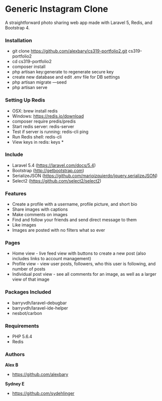 # Generic Instagram Clone

A straightforward photo sharing web app made with Laravel 5, Redis, and Bootstrap 4.

### Installation
* git clone https://github.com/alexbary/cs319-portfolio2.git cs319-portfolio2
* cd cs319-portfolio2
* composer install
* php artisan key:generate to regenerate secure key
* create new database and edit .env file for DB settings
* php artisan migrate —seed
* php artisan serve

### Setting Up Redis
* OSX: brew install redis
* Windows: https://redis.io/download
* composer require predis/predis
* Start redis server: redis-server
* Test if server is running: redis-cli ping
* Run Redis shell: redis-cli
* View keys in redis: keys *


### Include
* Laravel 5.4 (https://laravel.com/docs/5.4)
* Bootstrap (http://getbootstrap.com)
* SerializeJSON (https://github.com/marioizquierdo/jquery.serializeJSON)
* Select2 (https://github.com/select2/select2)


### Features
* Create a profile with a username, profile picture, and short bio
* Share images with captions
* Make comments on images
* Find and follow your friends and send direct message to them
* Like images
* Images are posted with no filters what so ever

### Pages

* Home view - live feed view with buttons to create a new post (also includes links to account management)
* Profile view - view user posts, followers, who this user is following, and number of posts  
* Individual post view - see all comments for an image, as well as a larger view of that image

### Packages Included
* barryvdh/laravel-debugbar
* barryvdh/laravel-ide-helper
* nesbot/carbon

### Requirements
* PHP 5.6.4
* Redis


### Authors
**Alex B**
- https://github.com/alexbary

**Sydney E**
- https://github.com/sydehlinger
